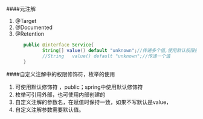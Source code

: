 ####元注解  
1. @Target
2. @Documented
3. @Retention
    ```java
       public @interface Service{
              String[] value() default "unknown";//传递多个值,使用默认权限修饰符，或public
              //String   value() default "unknown";//传递一个值
       }
    ```


####自定义注解中的权限修饰符，枚举的使用
1. 可使用默认修饰符  ，public；spring中使用默认修饰符
2. 枚举可引用外部，也可使用内部创建的
3. 自定义注解的参数名，在赋值时保持一致，如果不写默认是value，
4. 自定义注解参数需要默认值。